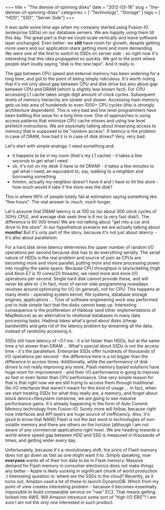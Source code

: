 +++
title = "The demise of spinning disks"
date = "2012-03-18"
slug = "the-demise-of-spinning-disks"
categories = [ "Technology", "Storage" ]
tags = [ "HDD", "SSD", "Server Side"]
+++

It was quite some time ago when my company started using Fusion-IO (enterprise SSDs) on our database servers. We are happily using them till this day. The great part is that we could scale vertically and leave software layer unchanged. Even better: we **still** have room for growth, despite getting more users and our application stack getting more and more demanding. We were one of the first to switch to SSDs on server side - so right now it's interesting that this idea propagated so quickly. We got to the point where people start loudly saying "disk is the new tape". And it really is.

The gap between CPU speed and external memory has been widening for a long time, and got to the point of being simply ridiculous. It's worth noting that it's not only about gap between CPU and disk drive but also about gap between CPU and DRAM (which is slightly less known fact). For CPU accessing L1 cache takes single digit amount of clock cycles. Subsequent levels of memory hierarchy are slower and slower. Accessing main memory gets us into area of hundereds to even 1000+ CPU cycles (this is strongly architecture dependent). This is very bad and low level programmers have been battling this issue for a long time now. One of approaches is using access patterns that minimize CPU cache misses and using low level prefetch instructions. We are essentally talking about linearizing access to memory that is supposed to be "random access". If latency is the problem in case of DRAM, how bad it is in case of disk drives? Very, very bad.

Let's start with simple analogy. I need something and: 

  * it happens to be in my room (that's my L1 cache) - it takes a few seconds to get what I need
  * ok, it's not on my desk (I have to hit DRAM) - it takes a few minutes to get what I need, an equivalent to, say, walking to a neighbor and borrowing something
  * hmmm, actually my neighbor doesn't have it and I have to hit the store - how much would it take if the store was the disk?

This is where 99% of people totally fail at estimation saying something like "few hours". The real answer is: much, much longer.

Let's assume that DRAM latency is at 100 ns (so about 300 clock cycles of 3GHz CPU), and average disk seek time is 6 ms (a very fast disk!). The difference is 60 000 times! We are not talking about "get into a car and drive to the store". In our hypothetical scenario we are actually talking about **months**! But it's only part of the story, because it's not just about latency - it's also about parallelism.

For a hard disk drive latency determines the upper number of random I/O operations per second because disk has to do everything serially. The serial nature of HDDs is the real problem and source of pain as CPUs are becoming more and more parallel, putting more and more processing power into roughly the same space. Because CPU throughput is skyrocketing (high end Xeon E7 is 10 cores/20 threads), we need more and more I/O operations per second. Single hard disk cannot provide these, and will never be able to :( In fact, most of server side programming nowadays revolves around optimizing for I/O (in general), not for CPU. This happens at many levels - operating system kernel, file systems, database storage engines, applications ... Tons of software engineering work was performed just to hide simple fact that the disks cannot keep up. Interesting consequence is the proliferation of Hadoop (and other implementations of MapReduce) as an alternative to relational databases in many data processing tasks. Hadoop takes what's good about disks (cheap bandwidth) and gets rid of the latency problem by streaming all the data, instead of randomly accessing it.

SSDs still have latency of ~0.1 ms - it a lot faster than HDDs, but at the same time a lot slower than DRAM ... What's special about SSDs is not the access time - it's the parallelism. Enterprise SSDs offer hundreds of thousands of I/O operations per second - the difference here is a lot bigger than the difference in access times. Additionally, while the performance of disk drives is not really improving any more, Flash memory based solutions have huge room for improvement - and their I/O performance is going to improve as fast or even faster than CPU performance. One very simple reason for that is that right now we are still trying to access them through traditional file I/O interfaces that weren't meant for this kind of usage ... In fact, when we start treating SSDs for what they really are, a memory, and forget about block device+filesystem nonsense, we are going to see massive performance gains. It's already happening in the form of Auto Commit Memory technology from Fusion-IO. Surely more will follow, because right now interfaces and API layers are huge source of inefficiency. Also, it's good to know that NAND Flash is not the last word in technologies of non-volatile memory and there are others on the horizon (although I am not aware of any commercial applications right now). We are heading towards a world where speed gap between HDD and SSD is measured in thousands of times, and getting wider every day.

Unfortunately, because it's a revolutionary shift, the price of Flash memory does not go down as fast as one might want it to. Simply speaking, now **everyone** wants all of their hot data to be in Flash memory. Massive demand for Flash memory in consumer electronics does not make things any better - Apple is likely sucking in significant chunk of world production :) Interesting question is: where are the SSDs in the cloud? Recently, as it turns out, Amazon used a lot of these to launch DynamoDB. Which from my point of view creates interesting problem - because it becomes essentially impossible to build comparable service on "raw" EC2. That means getting locked into AWS. Will Amazon introduce some sort of "high I/O EBS"? I am sure I am not the only one interested in such product.
